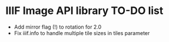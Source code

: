 # IIIF Image API library TO-DO list

  * Add mirror flag (!) to rotation for 2.0
  * Fix iiif.info to handle multiple tile sizes in tiles parameter
